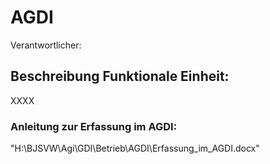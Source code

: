 # AGDI
Verantwortlicher:

## Beschreibung Funktionale Einheit:
XXXX 

### Anleitung zur Erfassung im AGDI:
"H:\BJSVW\Agi\GDI\Betrieb\AGDI\Erfassung_im_AGDI.docx"
